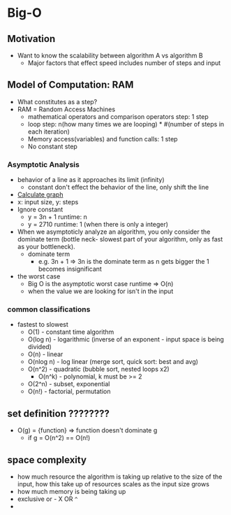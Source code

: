 # Big-O
## Motivation
- Want to know the scalability between algorithm A vs algorithm B
    - Major factors that effect speed includes number of steps and input
## Model of Computation: RAM
- What constitutes as a step?
- RAM = Random Access Machines
    - mathematical operators and comparison operators step: 1 step
    - loop step: n(how many times we are looping) * #(number of steps in each iteration)
    - Memory access(variables) and function calls: 1 step
    - No constant step
### Asymptotic Analysis
- behavior of a line as it approaches its limit (infinity)
    - constant don't effect the behavior of the line, only shift the line
- [Calculate graph](desmos.com/calculator)
- x: input size, y: steps
- Ignore constant
    - y = 3n + 1 runtime: n  
    - y = 2710 runtime: 1 (when there is only a integer)
- When we asymptoticly analyze an algorithm, you only consider the dominate term (bottle neck- slowest part of your algorithm, only as fast as your bottleneck).
    - dominate term
        - e.g. 3n + 1 => 3n is the dominate term as n gets bigger the 1 becomes insignificant
- the worst case
    - Big O is the asymptotic worst case runtime => O(n)
    - when the value we are looking for isn't in the input
### common classifications
- fastest to slowest
    - O(1) - constant time algorithm
    - O(log n) - logarithmic (inverse of an exponent - input space is being divided)
    - O(n) - linear
    - O(nlog n) - log linear (merge sort, quick sort: best and avg)
    - O(n^2) - quadratic (bubble sort, nested loops x2)
        - O(n^k) - polynomial, k must be >= 2
    - O(2^n) - subset, exponential
    - O(n!) - factorial, permutation
## set definition ????????
- O(g) = {function} => function doesn't dominate g
    - if g = O(n^2) == O(n!)
## space complexity
- how much resource the algorithm is taking up relative to the size of the input, how this take up of resources scales as the input size grows
- how much memory is being taking up
- exclusive or - X OR `^`
-

